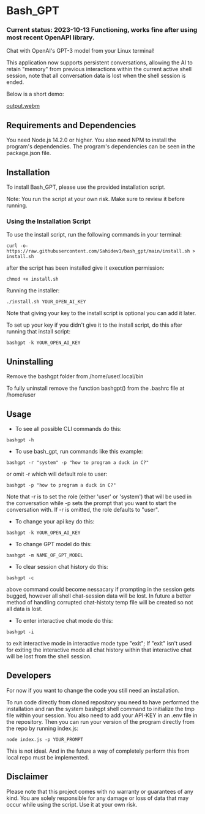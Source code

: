 # Bash_GPT

### Current status: 2023-10-13 Functioning, works fine after using most recent OpenAPI library.

Chat with OpenAI's GPT-3 model from your Linux terminal!

This application now supports persistent conversations, allowing the AI to retain "memory" from previous interactions within the current active shell session, note that all conversation data is lost when the shell session is ended.

Below is a short demo:

[output.webm](https://github.com/Sahidev1/bash_gpt/assets/80922338/b574b029-1368-4e34-9982-58a77cda7d93)

## Requirements and Dependencies

You need Node.js 14.2.0 or higher. You also need NPM to install the program's dependencies. The program's dependencies can be seen in the package.json file.
## Installation

To install Bash_GPT, please use the provided installation script.

Note: You run the script at your own risk. Make sure to review it before running.
### Using the Installation Script

To use the install script, run the following commands in your terminal:


```
curl -o- https://raw.githubusercontent.com/Sahidev1/bash_gpt/main/install.sh > install.sh
```

after the script has been installed give it execution permission:
```
chmod +x install.sh
```
Running the installer: 
```
./install.sh YOUR_OPEN_AI_KEY
```
Note that giving your key to the install script is optional you can add it later.


To set up your key if you didn't give it to the install script, do this after running that install script:
```
bashgpt -k YOUR_OPEN_AI_KEY
```

## Uninstalling 
Remove the bashgpt folder from /home/user/.local/bin 

To fully uninstall remove the function bashgpt() from the .bashrc file at /home/user

## Usage

* To see all possible CLI commands do this:
```
bashgpt -h
```

* To use bash_gpt, run commands like this example:


```
bashgpt -r "system" -p "how to program a duck in C?"
```
or omit -r which will default role to user:
```
bashgpt -p "how to program a duck in C?"
```

Note that -r is to set the role (either 'user' or 'system') that will be used in the conversation while -p sets the prompt that you want to start the conversation with. If -r is omitted, the role defaults to "user".

* To change your api key do this: 
```
bashgpt -k YOUR_OPEN_AI_KEY 
```

* To change GPT model do this:
```
bashgpt -m NAME_OF_GPT_MODEL 
```

* To clear session chat history do this:
```
bashgpt -c
```
above command could become nessacary if prompting in the session gets bugged, however all shell chat-session data will be lost. In future a better method of handling corrupted chat-histoty temp file will be created so not all data is lost.

* To enter interactive chat mode do this:
```
bashgpt -i
```
to exit interactive mode in interactive mode type "exit";
If "exit" isn't used for exiting the interactive mode all chat history within that interactive chat will be lost from the shell session. 

## Developers
For now if you want to change the code you still need an installation. 

To run code directly from cloned repository you need to have performed the installation and 
ran the system bashgpt shell command to initialize the tmp file within your session. You also need to add your API-KEY in an .env file in the repository. Then you can run your version of the program directly from the repo by running index.js:
```
node index.js -p YOUR_PROMPT
```

This is not ideal. And in the future a way of completely perform this from local repo must be implemented. 

## Disclaimer

Please note that this project comes with no warranty or guarantees of any kind. You are solely responsible for any damage or loss of data that may occur while using the script. Use it at your own risk.
